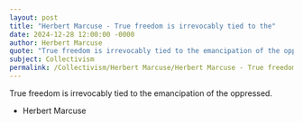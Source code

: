 ```yaml
---
layout: post
title: "Herbert Marcuse - True freedom is irrevocably tied to the"
date: 2024-12-28 12:00:00 -0000
author: Herbert Marcuse
quote: "True freedom is irrevocably tied to the emancipation of the oppressed."
subject: Collectivism
permalink: /Collectivism/Herbert Marcuse/Herbert Marcuse - True freedom is irrevocably tied to the
---
```


True freedom is irrevocably tied to the emancipation of the oppressed.

- Herbert Marcuse
